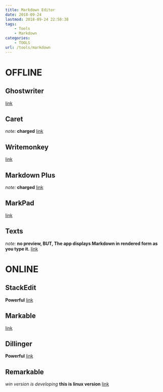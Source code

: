 ```yaml
---
title: Markdown Editor
date: 2018-09-24
lastmod: 2018-09-24 22:58:38
tags:
    - Tools
    - Markdown
categories:
    - TOOLS
url: /tools/markdown
---
```



# OFFLINE
## Ghostwriter
[link](https://wereturtle.github.io/ghostwriter/)
## Caret
*note:* __charged__ 
[link](https://caret.io/)
## Writemonkey
[link](http://writemonkey.com/index.php)
## Markdown Plus
*note:* __charged__
[link](https://tylingsoft.com/markdown-plus/)
## MarkPad
[link](https://github.com/Code52/DownmarkerWPF)
## Texts
*note:* __no preview, BUT, The app displays Markdown in rendered form as you type it.__
[link](http://www.texts.io/)
# ONLINE
## StackEdit
__Powerful__
[link](https://stackedit.io/editor)
## Markable
[link](http://markable.in/)
## Dillinger
__Powerful__
[link](http://dillinger.io/)
## Remarkable
*win version is developing*
__this is linux version__
[link](https://remarkableapp.github.io/linux.html)

